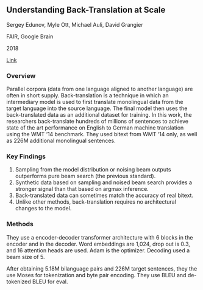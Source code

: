 ## Understanding Back-Translation at Scale

Sergey Edunov, Myle Ott, Michael Auli, David Grangier

FAIR, Google Brain

2018

[Link](https://arxiv.org/abs/1808.09381)

### Overview

Parallel corpora (data from one language aligned to another language) are often in short supply. Back-translation is a technique in which an intermediary model is used to first translate monolingual data from the target language into the source language. The final model then uses the back-translated data as an additional dataset for training. In this work, the researchers back-translate hundreds of millions of sentences to achieve state of the art performance on English to German machine translation using the WMT ‘14 benchmark. They used bitext from WMT ‘14 only, as well as 226M additional monolingual sentences.

### Key Findings

1. Sampling from the model distribution or noising beam outputs outperforms pure beam search (the previous standard).
2. Synthetic data based on sampling and noised beam search provides a stronger signal than that based on argmax inference.
3. Back-translated data can sometimes match the accuracy of real bitext.
4. Unlike other methods, back-translation requires no architectural changes to the model.

### Methods

They use a encoder-decoder transformer architecture with 6 blocks in the encoder and in the decoder. Word embeddings are 1,024, drop out is 0.3, and 16 attention heads are used. Adam is the optimizer. Decoding used a beam size of 5. 

After obtaining 5.18M bilanguage pairs and 226M target sentences, they the use Moses for tokenization and byte pair encoding. They use BLEU and de-tokenized BLEU for eval. 















